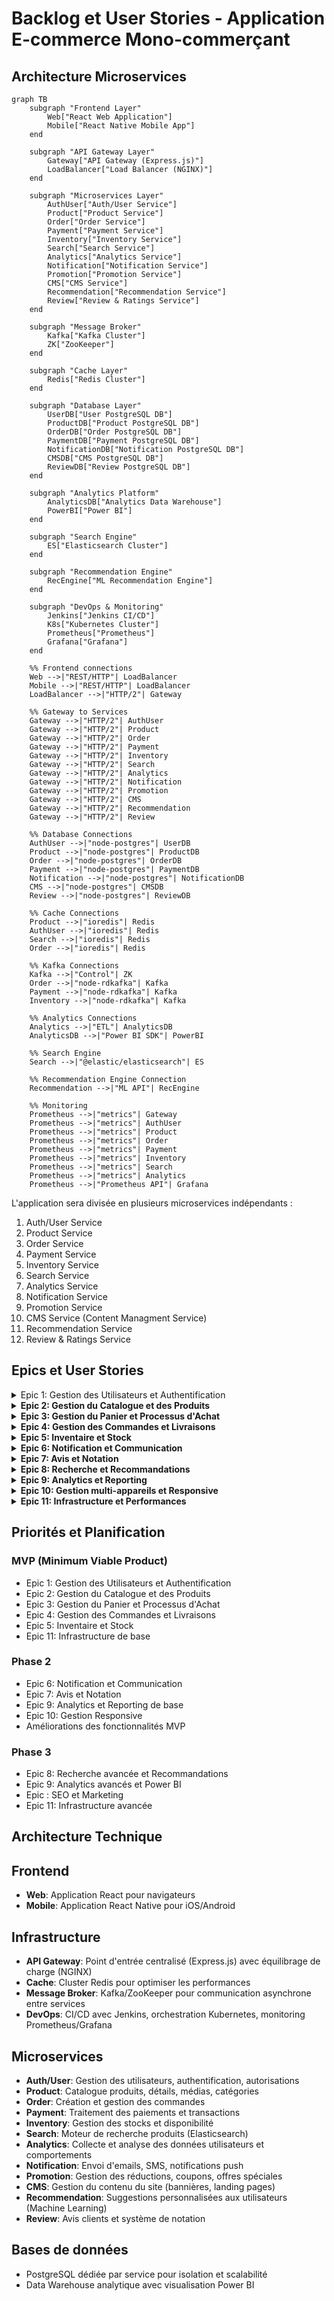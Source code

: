 # Backlog et User Stories - Application E-commerce Mono-commerçant

## Architecture Microservices

```mermaid
graph TB
    subgraph "Frontend Layer"
        Web["React Web Application"]
        Mobile["React Native Mobile App"]
    end

    subgraph "API Gateway Layer"
        Gateway["API Gateway (Express.js)"]
        LoadBalancer["Load Balancer (NGINX)"]
    end

    subgraph "Microservices Layer"
        AuthUser["Auth/User Service"]
        Product["Product Service"]
        Order["Order Service"]
        Payment["Payment Service"]
        Inventory["Inventory Service"]
        Search["Search Service"]
        Analytics["Analytics Service"]
        Notification["Notification Service"]
        Promotion["Promotion Service"]
        CMS["CMS Service"]
        Recommendation["Recommendation Service"]
        Review["Review & Ratings Service"]
    end

    subgraph "Message Broker"
        Kafka["Kafka Cluster"]
        ZK["ZooKeeper"]
    end

    subgraph "Cache Layer"
        Redis["Redis Cluster"]
    end

    subgraph "Database Layer"
        UserDB["User PostgreSQL DB"]
        ProductDB["Product PostgreSQL DB"]
        OrderDB["Order PostgreSQL DB"]
        PaymentDB["Payment PostgreSQL DB"]
        NotificationDB["Notification PostgreSQL DB"]
        CMSDB["CMS PostgreSQL DB"]
        ReviewDB["Review PostgreSQL DB"]
    end

    subgraph "Analytics Platform"
        AnalyticsDB["Analytics Data Warehouse"]
        PowerBI["Power BI"]
    end

    subgraph "Search Engine"
        ES["Elasticsearch Cluster"]
    end

    subgraph "Recommendation Engine"
        RecEngine["ML Recommendation Engine"]
    end

    subgraph "DevOps & Monitoring"
        Jenkins["Jenkins CI/CD"]
        K8s["Kubernetes Cluster"]
        Prometheus["Prometheus"]
        Grafana["Grafana"]
    end

    %% Frontend connections
    Web -->|"REST/HTTP"| LoadBalancer
    Mobile -->|"REST/HTTP"| LoadBalancer
    LoadBalancer -->|"HTTP/2"| Gateway

    %% Gateway to Services
    Gateway -->|"HTTP/2"| AuthUser
    Gateway -->|"HTTP/2"| Product
    Gateway -->|"HTTP/2"| Order
    Gateway -->|"HTTP/2"| Payment
    Gateway -->|"HTTP/2"| Inventory
    Gateway -->|"HTTP/2"| Search
    Gateway -->|"HTTP/2"| Analytics
    Gateway -->|"HTTP/2"| Notification
    Gateway -->|"HTTP/2"| Promotion
    Gateway -->|"HTTP/2"| CMS
    Gateway -->|"HTTP/2"| Recommendation
    Gateway -->|"HTTP/2"| Review

    %% Database Connections
    AuthUser -->|"node-postgres"| UserDB
    Product -->|"node-postgres"| ProductDB
    Order -->|"node-postgres"| OrderDB
    Payment -->|"node-postgres"| PaymentDB
    Notification -->|"node-postgres"| NotificationDB
    CMS -->|"node-postgres"| CMSDB
    Review -->|"node-postgres"| ReviewDB

    %% Cache Connections
    Product -->|"ioredis"| Redis
    AuthUser -->|"ioredis"| Redis
    Search -->|"ioredis"| Redis
    Order -->|"ioredis"| Redis

    %% Kafka Connections
    Kafka -->|"Control"| ZK
    Order -->|"node-rdkafka"| Kafka
    Payment -->|"node-rdkafka"| Kafka
    Inventory -->|"node-rdkafka"| Kafka

    %% Analytics Connections
    Analytics -->|"ETL"| AnalyticsDB
    AnalyticsDB -->|"Power BI SDK"| PowerBI

    %% Search Engine
    Search -->|"@elastic/elasticsearch"| ES

    %% Recommendation Engine Connection
    Recommendation -->|"ML API"| RecEngine

    %% Monitoring
    Prometheus -->|"metrics"| Gateway
    Prometheus -->|"metrics"| AuthUser
    Prometheus -->|"metrics"| Product
    Prometheus -->|"metrics"| Order
    Prometheus -->|"metrics"| Payment
    Prometheus -->|"metrics"| Inventory
    Prometheus -->|"metrics"| Search
    Prometheus -->|"metrics"| Analytics
    Prometheus -->|"Prometheus API"| Grafana

```

L'application sera divisée en plusieurs microservices indépendants :

1. Auth/User Service
2. Product Service
3. Order Service
4. Payment Service
5. Inventory Service
6. Search Service
7. Analytics Service
8. Notification Service
9. Promotion Service
10. CMS Service (Content Managment Service)
11. Recommendation Service
12. Review & Ratings Service

## Epics et User Stories
<details>
  <summary>Epic 1: Gestion des Utilisateurs et Authentification</summary>


1. **En tant que** visiteur, **je veux** créer un compte client **afin de** pouvoir effectuer des achats et suivre mes commandes.
    - Critères d'acceptance:
        - Formulaire d'inscription avec validation des champs (email, mot de passe, nom, prénom)
        - Confirmation d'email
        - Protection contre les robots (CAPTCHA)
        - Conformité RGPD
2. **En tant que** client, **je veux** me connecter à mon compte **afin d'** accéder à mes informations personnelles.
    - Critères d'acceptance:
        - Connexion par email/mot de passe
        - Option "Se souvenir de moi"
        - Récupération de mot de passe
        - Détection de connexions suspectes
3. **En tant que** client, **je veux** modifier mes informations personnelles **afin de** les maintenir à jour.
    - Critères d'acceptance:
        - Modification du profil (nom, prénom, téléphone)
        - Changement d'adresse email (avec confirmation)
        - Changement de mot de passe
4. **En tant que** client, **je veux** gérer mes adresses de livraison **afin de** faciliter mes commandes futures.
    - Critères d'acceptance:
        - Ajout/modification/suppression d'adresses
        - Définition d'une adresse par défaut
        - Validation des adresses
5. **En tant que** client, **je veux** consulter l'historique de mes commandes **afin de** suivre mes achats.
    - Critères d'acceptance:
        - Liste des commandes avec statut
        - Détails complets de chaque commande
        - Filtrage par date/statut


1. **En tant qu**'administrateur, **je veux** gérer les comptes utilisateurs **afin de** maintenir la base clients.
    - Critères d'acceptance:
        - Recherche de clients par critères
        - Consultation des détails clients
        - Désactivation/réactivation de comptes
        - Journal d'activité des utilisateurs
2. **En tant qu**'administrateur, **je veux** configurer les rôles et permissions afin d'assurer une gestion sécurisée.
    - Critères d'acceptance:
        - Création/modification de rôles
        - Attribution de permissions spécifiques
        - Audit des accès

### **Diagramme de Cas d'Utilisation pour la Gestion des Utilisateurs**

```mermaid
flowchart TD
    %% Acteurs
    Visiteur((Visiteur))
    Client((Client))
    Admin((Administrateur))
    
    %% Cas d'utilisation
    UC1[Créer un compte client]
    UC2[Se connecter au compte]
    UC3[Modifier informations personnelles]
    UC4[Gérer adresses de livraison]
    UC5[Consulter historique des commandes]
    UC6[Gérer les comptes utilisateurs]
    UC7[Configurer rôles et permissions]
    UC8[Récupérer mot de passe]
    UC9[Définir adresse par défaut]
    UC10[Filtrer commandes]
    UC11[Désactiver/réactiver compte]
    UC12[Rechercher clients]
    
    %% Relations
    Visiteur --> UC1
    Client --> UC2
    Client --> UC3
    Client --> UC4
    Client --> UC5
    Client --> UC8
    Admin --> UC2
    Admin --> UC6
    Admin --> UC7
    Admin --> UC11
    Admin --> UC12
    
    %% Extensions et inclusions
    UC1 -.-> UC2
    UC4 -.-> UC9
    UC5 -.-> UC10
    UC6 -.-> UC11
    UC6 -.-> UC12
```

### **Diagramme de Séquence pour la Création de Compte**

```mermaid
sequenceDiagram
    participant V as Visiteur
    participant UI as Interface Utilisateur
    participant G as API Gateway
    participant AU as Service Auth/User
    participant N as Service Notification
    
    Note over V,N: Flux de création de compte utilisateur
    
    V->>UI: Accéder au formulaire d'inscription
    UI->>V: Afficher formulaire d'inscription
    
    V->>UI: Soumettre informations (email, mot de passe, nom, prénom)
    UI->>UI: Valider données côté client
    UI->>G: POST /api/auth/register
    
    G->>AU: transmettreRequête()
    
    AU->>AU: validerDonnées()
    AU->>AU: vérifierCAPTCHA()
    AU->>AU: vérifierEmailUnique()
    
    alt Email déjà utilisé
        AU-->>G: Erreur: Email existant
        G-->>UI: 400 Bad Request
        UI-->>V: Afficher erreur
    else Email disponible
        AU->>AU: hasherMotDePasse()
        AU->>AU: créerCompteUtilisateur()
        AU->>AU: générerTokenConfirmation()
        
        AU->>N: demanderEnvoiEmailConfirmation(email, token)
        N-->>V: Envoyer email de confirmation
        
        AU-->>G: Compte créé avec succès
        G-->>UI: 201 Created
        UI-->>V: Afficher confirmation et instructions
    end
```

### **Diagramme de Séquence pour la Connexion au Compte**

```mermaid
sequenceDiagram
    participant C as Client
    participant UI as Interface Utilisateur
    participant G as API Gateway
    participant AU as Service Auth/User
    participant R as Redis Cache
    
    Note over C,R: Flux d'authentification utilisateur
    
    C->>UI: Accéder à la page de connexion
    UI->>C: Afficher formulaire de connexion
    
    C->>UI: Saisir email/mot de passe
    C->>UI: Cocher "Se souvenir de moi"
    UI->>G: POST /api/auth/login
    
    G->>AU: transmettreRequête()
    
    AU->>AU: vérifierIdentifiants()
    
    alt Identifiants invalides
        AU-->>G: Erreur d'authentification
        G-->>UI: 401 Unauthorized
        UI-->>C: Afficher message d'erreur
    else Identifiants valides
        AU->>AU: vérifierComportementSuspect()
        
        alt Connexion suspecte
            AU->>AU: déclencherVérificationSupplementaire()
            AU-->>G: Demande vérification supplémentaire
            G-->>UI: 403 Additional Verification Required
            UI-->>C: Rediriger vers vérification
        else Connexion normale
            AU->>AU: générerJWT()
            AU->>R: stockerSession(userId, token)
            
            AU-->>G: Authentification réussie + token
            G-->>UI: 200 OK + token JWT
            UI-->>UI: Stocker token (localStorage/cookies)
            UI-->>C: Rediriger vers tableau de bord
        end
    end
```

### **Diagramme de Séquence pour la Gestion des Adresses de Livraison**

```mermaid
sequenceDiagram
    participant C as Client
    participant SU as Service Utilisateur
    
    Note over C: Flux de gestion des adresses de livraison
    
    alt Ajouter une nouvelle adresse
        C->>SU: ajouterAdresse(clientId, nouvelleAdresse)
        SU->>SU: validerAdresse(nouvelleAdresse)
        SU->>SU: enregistrerAdresse(clientId, nouvelleAdresse)
        SU-->>C: confirmationAjout
        
        opt Définir comme adresse par défaut
            C->>SU: définirAdresseParDéfaut(adresseId)
            SU->>SU: mettreÀJourAdresseParDéfaut(clientId, adresseId)
            SU-->>C: confirmationMiseÀJour
        end
    end
    
    alt Modifier une adresse existante
        C->>SU: obtenirAdresses(clientId)
        SU-->>C: listeAdresses
        
        C->>SU: modifierAdresse(adresseId, détailsModifiés)
        SU->>SU: validerAdresse(détailsModifiés)
        SU->>SU: mettreÀJourAdresse(adresseId, détailsModifiés)
        SU-->>C: confirmationMiseÀJour
    end
    
    alt Supprimer une adresse
        C->>SU: obtenirAdresses(clientId)
        SU-->>C: listeAdresses
        
        C->>SU: supprimerAdresse(adresseId)
        
        alt Adresse utilisée dans une commande active
            SU-->>C: erreurSuppressionImpossible
        else Adresse non utilisée ou commandes terminées
            SU->>SU: marquerAdresseCommeSuprimée(adresseId)
            SU-->>C: confirmationSuppression
        end
    end
    
    alt Récupérer les adresses
        C->>SU: obtenirAdresses(clientId)
        SU-->>C: listeAdresses
    end
```

### **Diagramme de Séquence pour l'Historique des Commandes**

```mermaid
sequenceDiagram
    participant C as Client
    participant SU as Service Utilisateur
    participant SC as Service de Commande
    participant SP as Service de Produit
    
    Note over C,SC: Flux de consultation de l'historique des commandes
    
    C->>SU: authentifier(identifiants)
    SU-->>C: sessionAuthentifiée
    
    C->>SC: obtenirHistoriqueCommandes(clientId, filtres)
    SC->>SC: appliquerFiltres(clientId, filtres)
    SC-->>C: listeCommandesRésumées
    
    C->>SC: consulterDétailsCommande(commandeId)
    SC->>SC: vérifierAccèsClient(clientId, commandeId)
    
    alt Accès autorisé
        SC->>SC: obtenirDétailsCommande(commandeId)
        SC->>SP: obtenirInfosProduits(produitIds[])
        SP-->>SC: détailsProduits
        SC-->>C: détailsCommandeComplets
    else Accès non autorisé
        SC-->>C: erreurAccèsRefusé
    end
    
    alt Filtrer les commandes
        C->>SC: filtrerCommandes(critères)
        SC->>SC: appliquerFiltres(clientId, critères)
        SC-->>C: commandesFiltréesRésumées
    end
    
    alt Télécharger facture
        C->>SC: demanderFacture(commandeId)
        SC->>SC: générerFacture(commandeId)
        SC-->>C: fichierFacture
    end

```

</details>





<details>
<summary><b>Epic 2: Gestion du Catalogue et des Produits</b></summary>

1. **En tant qu**'administrateur, **je veux** créer et gérer des catégories de produits afin d'organiser mon catalogue.
    - Critères d'acceptance:
        - Création de catégories
        - Réorganisation de la hiérarchie
        - Attribution d'images et descriptions
2. **En tant qu'**administrateur, **je veux** ajouter de nouveaux produits afin d'enrichir mon catalogue.
    - Critères d'acceptance:
        - Formulaire complet (nom, description, prix, caractéristiques)
        - Gestion des images (multiples vues, zoom)
        - SEO (méta-descriptions, mots-clés)
        - Gestion des variantes (tailles, couleurs)
3. **En tant qu'**administrateur, **je veux** modifier les informations produits **afin de** les maintenir à jour.
    - Critères d'acceptance:
        - Édition de tous les champs
        - Historique des modifications
        - Version préliminaire avant publication
4. **En tant qu'**administrateur, **je veux** gérer les prix et promotions afin d'optimiser mes ventes.
    - Critères d'acceptance:
        - Définition de prix normaux et promotionnels
        - Planification de promotions temporaires
        - Règles de prix par quantité
        - Gestion des codes promo
5. **En tant que** client, **je veux** parcourir le catalogue par catégories **afin de** trouver facilement des produits.
    - Critères d'acceptance:
        - Navigation intuitive par catégories/sous-catégories
        - Affichage des produits par grille/liste
        - Tri par pertinence/prix/nouveauté
        - Pagination optimisée
6. **En tant que** client, **je veux** rechercher des produits spécifiques **afin de** trouver rapidement ce que je cherche.
    - Critères d'acceptance:
        - Recherche textuelle avec auto-suggestion
        - Filtres avancés (prix, caractéristiques, disponibilité)
        - Recherche par mots-clés/références
        - Performance optimale (résultats < 500ms)
7. **En tant que** client, **je veux** consulter les détails d'un produit **afin de** prendre une décision d'achat éclairée.
    - Critères d'acceptance:
        - Description complète et caractéristiques techniques
        - Galerie d'images avec zoom
        - Affichage des variantes disponibles
        - Indication de disponibilité en temps réel
        - Prix incluant les promotions actives
        - Avis clients

### **Diagramme de Cas d'Utilisation pour la Gestion du Catalogue et Produits**

```mermaid
flowchart TD
    subgraph Système de Gestion de Catalogue
        A1[Gérer les catégories]
        A2[Ajouter des produits]
        A3[Modifier les produits]
        A4[Gérer prix et promotions]
        C1[Parcourir le catalogue]
        C2[Rechercher des produits]
        C3[Consulter détails produit]
    end
    
    Ad((Administrateur)) --> A1
    Ad --> A2
    Ad --> A3
    Ad --> A4
    C((Client)) --> C1
    C --> C2
    C --> C3
    
    A2 -.-> PS[Product Service]
    A3 -.-> PS
    A1 -.-> PS
    A4 -.-> PS
    A4 -.-> PrS[Promotion Service]
    C1 -.-> PS
    C2 -.-> SS[Search Service]
    C3 -.-> PS
    C3 -.-> IS[Inventory Service]
    C3 -.-> RS[Review Service]
    C3 -.-> RecS[Recommendation Service]
```

### **Diagramme de Séquence pour la Création de Produit**

```mermaid
sequenceDiagram
    participant A as Administrateur
    participant UI as Interface Admin
    participant API as API Gateway
    participant PS as Product Service
    participant IS as Inventory Service
    participant SS as Search Service
    participant AS as Asset Storage

    A->>UI: Accède au formulaire produit
    UI->>A: Affiche formulaire création
    A->>UI: Remplit informations produit
    A->>UI: Télécharge images
    A->>UI: Configure SEO
    A->>UI: Définit variantes
    A->>UI: Soumet le formulaire
    UI->>API: Envoie données produit
    API->>PS: Transmet informations produit
    PS->>PS: Valide données
    PS->>PS: Génère ID produit
    PS->>PS: Enregistre produit
    PS->>IS: Initialise inventaire
    IS->>PS: Confirme initialisation
    PS->>AS: Stocke images et assets
    AS->>PS: Retourne URLs des assets
    PS->>SS: Indexe nouveau produit
    SS->>PS: Confirme indexation
    PS->>API: Confirme création
    API->>UI: Notifie succès
    UI->>A: Affiche confirmation

```

### **Diagramme de Séquence pour la Recherche de Produits**

```mermaid
sequenceDiagram
    participant C as Client
    participant UI as Interface Client
    participant API as API Gateway
    participant SS as Search Service
    participant PS as Product Service
    participant IS as Inventory Service
    participant RS as Recommendation Service
    
    C->>UI: Saisit termes de recherche
    UI->>UI: Affiche suggestions (auto-complete)
    C->>UI: Sélectionne filtres
    UI->>API: Envoie requête de recherche
    API->>SS: Transmet paramètres de recherche
    SS->>SS: Exécute recherche (<500ms)
    SS->>PS: Récupère détails produits trouvés
    PS->>SS: Retourne infos produits
    SS->>IS: Vérifie disponibilité
    IS->>SS: Retourne statut inventaire
    SS->>RS: Demande recommandations liées
    RS->>SS: Retourne produits recommandés
    SS->>API: Retourne résultats complets
    API->>UI: Transmet résultats
    UI->>C: Affiche résultats de recherche
    C->>UI: Applique filtres/tri supplémentaires
    UI->>UI: Réorganise résultats
```

### **Diagramme de Séquence pour Consultation Détails Produit**

```mermaid
sequenceDiagram
    participant C as Client
    participant UI as Interface Client
    participant API as API Gateway
    participant PS as Product Service
    participant IS as Inventory Service
    participant PrS as Promotion Service
    participant RS as Review Service
    participant RecS as Recommendation Service
    
    C->>UI: Clique sur un produit
    UI->>API: Demande détails produit
    API->>PS: Récupère informations produit
    PS->>API: Retourne données produit
    API->>IS: Vérifie stock en temps réel
    IS->>API: Retourne disponibilité
    API->>PrS: Demande promotions applicables
    PrS->>API: Retourne remises actives
    API->>RS: Demande avis clients
    RS->>API: Retourne évaluations
    API->>RecS: Demande produits similaires
    RecS->>API: Retourne recommandations
    API->>UI: Assemble données complètes
    UI->>C: Affiche page détaillée
    C->>UI: Interagit (zoom image, variantes)
    UI->>C: Met à jour affichage
    C->>UI: Sélectionne variante
    UI->>API: Vérifie disponibilité variante
    API->>IS: Interroge stock variante
    IS->>API: Retourne disponibilité
    API->>UI: Met à jour info stock
    UI->>C: Affiche disponibilité mise à jour
```

### **Diagramme de Séquence pour Gestion des Prix et Promotions**

```mermaid
sequenceDiagram
    participant A as Administrateur
    participant UI as Interface Admin
    participant API as API Gateway
    participant PS as Product Service
    participant PrS as Promotion Service
    participant NS as Notification Service
    
    A->>UI: Accède à gestion des prix
    UI->>API: Demande données produit
    API->>PS: Récupère info produit/prix
    PS->>API: Retourne données
    API->>PrS: Récupère promotions existantes
    PrS->>API: Retourne promotions
    API->>UI: Affiche infos complètes
    A->>UI: Configure promotion (type, montant, durée)
    A->>UI: Définit règles (quantité, cible)
    A->>UI: Soumet configuration
    UI->>API: Envoie données promotion
    API->>PrS: Enregistre nouvelle promotion
    PrS->>PS: Met à jour prix affichés
    PS->>PrS: Confirme mise à jour
    PrS->>NS: Demande notification clients
    NS->>PrS: Confirme programmation notification
    PrS->>API: Confirme création promotion
    API->>UI: Notifie succès
    UI->>A: Affiche confirmation

```
</details>

<details>
<summary><b>Epic 3: Gestion du Panier et Processus d'Achat</b></summary>

1. **En tant que** client, **je veux** ajouter des produits à mon panier **afin de** préparer mon achat.
    - Critères d'acceptance:
        - Ajout simple avec quantité
        - Confirmation visuelle d'ajout
        - Gestion des variantes
        - Panier persistant (connexion/déconnexion)
2. **En tant que** client, **je veux** modifier mon panier afin d'ajuster ma commande avant validation.
    - Critères d'acceptance:
        - Modification des quantités
        - Suppression d'articles
        - Recalcul automatique du montant
        - Sauvegarde automatique des modifications
3. **En tant que** client, **je veux** voir un récapitulatif de mon panier **afin de** vérifier ma commande.
    - Critères d'acceptance:
        - Liste détaillée des produits
        - Sous-total par article et total
        - Indication des promotions appliquées
        - Estimation des frais de livraison
4. **En tant que** client, **je veux** valider ma commande **afin de** finaliser mon achat.
    - Critères d'acceptance:
        - Processus en étapes claires
        - Choix de l'adresse de livraison
        - Sélection du mode de livraison
        - Récapitulatif final avant paiement
5. **En tant que** client, **je veux** payer ma commande en ligne **afin de** compléter mon achat.
    - Critères d'acceptance:
        - Multiples options de paiement (CB, PayPal, etc.)
        - Sécurisation des transactions (3D Secure)
        - Page de confirmation après paiement
        - Email de confirmation

### **Diagramme de Cas d'Utilisation pour la Gestion du Panier et Processus d'Achat**

```mermaid
flowchart TD
    subgraph Système de Panier et Achat
        C1[Ajouter produits au panier]
        C2[Modifier le panier]
        C3[Consulter récapitulatif panier]
        C4[Valider la commande]
        C5[Payer en ligne]
    end
    
    C((Client)) --> C1
    C --> C2
    C --> C3
    C --> C4
    C --> C5
    
    C1 -.-> OS[Order Service]
    C1 -.-> PS[Product Service]
    C1 -.-> IS[Inventory Service]
    C2 -.-> OS
    C3 -.-> OS
    C3 -.-> PS
    C3 -.-> PrS[Promotion Service]
    C4 -.-> OS
    C4 -.-> US[User Service]
    C5 -.-> PS[Payment Service]
    C5 -.-> NS[Notification Service]
```

### **Diagramme de Séquence pour Ajouter au Panier**

```mermaid
sequenceDiagram
    participant C as Client
    participant UI as Interface Client
    participant API as API Gateway
    participant OS as Order Service
    participant PS as Product Service
    participant IS as Inventory Service
    participant PrS as Promotion Service
    participant US as User Service
    
    C->>UI: Clique sur "Ajouter au panier"
    UI->>UI: Affiche modal quantité/variante
    C->>UI: Sélectionne variante et quantité
    UI->>API: Envoie requête ajout panier
    API->>IS: Vérifie disponibilité
    IS->>API: Confirme disponibilité
    
    alt Client connecté
        API->>US: Identifie client
        US->>API: Retourne ID client
        API->>OS: Ajoute au panier persistant
    else Client non connecté
        API->>OS: Ajoute au panier temporaire (cookie)
    end
    
    OS->>PS: Récupère détails produit
    PS->>OS: Retourne infos produit
    OS->>PrS: Vérifie promotions applicables
    PrS->>OS: Retourne remises
    OS->>OS: Calcule totaux
    OS->>API: Confirme ajout au panier
    API->>UI: Notifie succès
    UI->>C: Affiche confirmation visuelle
    UI->>UI: Met à jour icône panier (badge)
```

### **Diagramme de Séquence pour Modifier le Panier**

```mermaid
sequenceDiagram
    participant C as Client
    participant UI as Interface Client
    participant API as API Gateway
    participant OS as Order Service
    participant IS as Inventory Service
    participant PrS as Promotion Service
    
    C->>UI: Accède au panier
    UI->>API: Demande détails panier
    API->>OS: Récupère panier actuel
    OS->>API: Retourne contenu panier
    API->>UI: Affiche panier détaillé
    
    alt Modification quantité
        C->>UI: Modifie quantité article
        UI->>API: Envoie mise à jour quantité
        API->>IS: Vérifie disponibilité nouvelle quantité
        IS->>API: Confirme disponibilité
        API->>OS: Met à jour quantité
    else Suppression article
        C->>UI: Clique sur supprimer article
        UI->>API: Demande suppression
        API->>OS: Retire article du panier
    end
    
    OS->>PrS: Recalcule promotions applicables
    PrS->>OS: Retourne remises mises à jour
    OS->>OS: Recalcule totaux
    OS->>API: Retourne panier mis à jour
    API->>UI: Met à jour affichage panier
    UI->>C: Affiche confirmation modification
```

### **Diagramme de Séquence pour Processus d'Achat**

```mermaid
sequenceDiagram
    participant C as Client
    participant UI as Interface Client
    participant API as API Gateway
    participant OS as Order Service
    participant US as User Service
    participant IS as Inventory Service
    participant PS as Payment Service
    participant NS as Notification Service
    
    C->>UI: Clique sur "Commander"
    
    alt Client non connecté
        UI->>C: Demande connexion/inscription
        C->>UI: Se connecte ou s'inscrit
        UI->>API: Authentifie client
        API->>US: Vérifie identifiants
        US->>API: Confirme authentification
        API->>OS: Associe panier temporaire au compte
    end
    
    UI->>API: Lance processus commande
    API->>OS: Initialise commande
    OS->>IS: Vérifie disponibilité finale
    IS->>OS: Confirme disponibilité

    Note over C,NS: Étape 1: Adresse
    UI->>API: Demande adresses client
    API->>US: Récupère adresses
    US->>API: Retourne adresses
    API->>UI: Affiche sélection adresses
    C->>UI: Sélectionne/ajoute adresse livraison
    UI->>API: Enregistre adresse sélectionnée
    API->>OS: Met à jour commande (adresse)
    
    Note over C,NS: Étape 2: Livraison
    OS->>OS: Calcule options livraison
    OS->>API: Retourne options disponibles
    API->>UI: Affiche choix livraison
    C->>UI: Sélectionne mode livraison
    UI->>API: Enregistre choix livraison
    API->>OS: Met à jour commande (livraison)
    
    Note over C,NS: Étape 3: Récapitulatif
    OS->>OS: Finalise montants (produits, livraison, taxes)
    OS->>API: Retourne récapitulatif complet
    API->>UI: Affiche récapitulatif final
    C->>UI: Valide récapitulatif
    
    Note over C,NS: Étape 4: Paiement
    UI->>API: Demande options paiement
    API->>PS: Récupère méthodes disponibles
    PS->>API: Retourne options paiement
    API->>UI: Affiche choix paiement
    C->>UI: Sélectionne méthode paiement
    UI->>API: Initialise transaction
    API->>PS: Crée transaction
    PS->>UI: Redirige vers interface paiement
    C->>UI: Complète informations paiement
    UI->>PS: Soumet paiement (3D Secure si requis)
    PS->>PS: Traite paiement
    
    alt Paiement réussi
        PS->>API: Confirme paiement
        API->>OS: Finalise commande
        OS->>IS: Réserve inventaire
        IS->>OS: Confirme réservation
        OS->>NS: Demande envoi confirmation
        NS->>C: Envoie email confirmation
        API->>UI: Notifie succès
        UI->>C: Affiche page confirmation
    else Paiement échoué
        PS->>API: Notifie échec
        API->>UI: Transmet erreur paiement
        UI->>C: Affiche message erreur
    end
```

### **Diagramme de Séquence pour Consultation du Panier**

```mermaid
sequenceDiagram
    participant C as Client
    participant UI as Interface Client
    participant API as API Gateway
    participant OS as Order Service
    participant PS as Product Service
    participant PrS as Promotion Service
    participant IS as Inventory Service
    
    C->>UI: Accède au panier
    UI->>API: Demande détails panier
    
    alt Client connecté
        API->>OS: Récupère panier permanent
    else Client non connecté
        API->>OS: Récupère panier temporaire (cookie)
    end
    
    OS->>PS: Récupère détails produits à jour
    PS->>OS: Retourne infos produits
    OS->>IS: Vérifie disponibilité actuelle
    IS->>OS: Retourne statut stock
    OS->>PrS: Demande promotions applicables
    PrS->>OS: Retourne promotions à jour
    OS->>OS: Calcule sous-totaux et total
    OS->>OS: Estime frais de livraison
    OS->>API: Retourne panier détaillé
    API->>UI: Affiche récapitulatif complet
    UI->>C: Présente panier avec:
    Note over UI,C: - Liste des produits<br>- Prix unitaires et sous-totaux<br>- Remises appliquées<br>- Estimation livraison<br>- Total final
```
</details>

<details>
<summary><b>Epic 4: Gestion des Commandes et Livraisons</b></summary>

1. **En tant que** client, **je veux** suivre l'état de ma commande **afin de** connaître son avancement.
    - Critères d'acceptance:
        - Visualisation de l'état actuel
        - Historique des étapes
        - Numéro de suivi de livraison
        - Notifications à chaque changement d'état
2. **En tant qu'**administrateur, **je veux** gérer les commandes **afin de** traiter les ventes.
    - Critères d'acceptance:
        - Liste des commandes avec filtres
        - Détails complets de chaque commande
        - Modification du statut
        - Génération de factures

### **Diagramme de Cas d'Utilisation pour la Gestion des Commandes et Livraisons**

```mermaid
flowchart TD
    subgraph Système de Gestion des Commandes
        C1[Suivre état de commande]
        C2[Annuler commande]
        A1[Gérer commandes]
        A2[Gérer retours et remboursements]
    end
    
    C((Client)) --> C1
    C --> C2
    Ad((Administrateur)) --> A1
    Ad --> A2
    
    C1 -.-> OS[Order Service]
    C1 -.-> NS[Notification Service]
    C2 -.-> OS
    C2 -.-> PS[Payment Service]
    C2 -.-> IS[Inventory Service]
    A1 -.-> OS
    A1 -.-> IS
    A1 -.-> PS
    A2 -.-> OS
    A2 -.-> PS
    A2 -.-> NS
```

### **Diagramme de Séquence pour le Suivi de Commande**

```mermaid
sequenceDiagram
    participant C as Client
    participant UI as Interface Client
    participant API as API Gateway
    participant OS as Order Service
    participant NS as Notification Service
    participant ES as External Shipping Service
    
    C->>UI: Accède à "Mes commandes"
    UI->>API: Demande liste des commandes
    API->>OS: Récupère commandes du client
    OS->>API: Retourne liste des commandes
    API->>UI: Affiche liste des commandes
    C->>UI: Sélectionne une commande
    UI->>API: Demande détails commande
    API->>OS: Récupère information complète
    OS->>ES: Demande statut livraison
    ES->>OS: Retourne tracking actualisé
    OS->>API: Retourne détails commande
    API->>UI: Affiche détails commande
    
    Note over UI,C: Affiche:<br>- État actuel<br>- Historique des étapes<br>- Numéro de suivi<br>- Détails livraison<br>- Actions possibles
    
    alt Statut change (système backend)
        OS->>OS: Détecte changement statut
        OS->>NS: Demande notification
        NS->>C: Envoie email/SMS/push
    end
    
    C->>UI: Clique sur lien de suivi
    UI->>ES: Redirige vers page suivi externe
    ES->>C: Affiche détails livraison
```

### **Diagramme de Séquence pour la Gestion des Commandes (Admin)**

```mermaid
sequenceDiagram
    participant A as Administrateur
    participant UI as Interface Admin
    participant API as API Gateway
    participant OS as Order Service
    participant PS as Product Service
    participant US as User Service
    participant IS as Inventory Service
    participant NS as Notification Service
    participant ES as External Shipping Service
    
    A->>UI: Accède à gestion commandes
    UI->>API: Demande liste commandes
    API->>OS: Récupère commandes (filtrées)
    OS->>API: Retourne liste commandes
    API->>UI: Affiche tableau commandes
    
    A->>UI: Applique filtres (date, statut)
    UI->>API: Demande liste filtrée
    API->>OS: Récupère commandes filtrées
    OS->>API: Retourne résultats
    API->>UI: Met à jour affichage
    
    A->>UI: Sélectionne une commande
    UI->>API: Demande détails commande
    API->>OS: Récupère information complète
    OS->>PS: Récupère détails produits
    PS->>OS: Retourne infos produits
    OS->>US: Récupère infos client
    US->>OS: Retourne infos client
    OS->>API: Retourne détails complets
    API->>UI: Affiche détails commande
    
    A->>UI: Change statut commande
    UI->>API: Envoie mise à jour statut
    
    alt Statut "En préparation"
        API->>OS: Met à jour statut
        OS->>IS: Confirme prélèvement stock
        IS->>OS: Confirme mise à jour
    else Statut "Expédiée"
        API->>OS: Met à jour statut
        OS->>ES: Enregistre expédition
        ES->>OS: Retourne numéro suivi
        OS->>NS: Demande notification client
        NS->>OS: Confirme envoi notification
    end
    
    OS->>API: Confirme mise à jour
    API->>UI: Notifie succès
    
    A->>UI: Génère facture
    UI->>API: Demande génération facture
    API->>OS: Crée document facture
    OS->>API: Retourne PDF facture
    API->>UI: Affiche/télécharge facture
```
</details>

<details>
<summary><b>Epic 5: Inventaire et Stock</b></summary>

1. **En tant qu**'administrateur, **je veux** gérer le stock des produits afin d'éviter les ruptures.
    - Critères d'acceptance:
        - Mise à jour manuelle/automatique des quantités
        - Alertes de stock bas
        - Réservation temporaire lors d'ajout au panier
        - Gestion des précommandes
2. **En tant qu'**administrateur, **je veux** définir des seuils de réapprovisionnement afin d'optimiser la gestion des stocks.
    - Critères d'acceptance:
        - Configuration par produit/catégorie
        - Alertes automatiques
        - Suggestions de quantités
3. **En tant que** client, **je veux** être informé de la disponibilité des produits **afin de** savoir si je peux commander.
    - Critères d'acceptance:
        - Indication claire (en stock, stock faible, rupture)
        - Date estimée de réapprovisionnement
        - Notification lors du retour en stock

### **Diagramme de Cas d'Utilisation pour l'Inventaire et Stock**

```mermaid
flowchart TD
    subgraph Système d'Inventaire
        A1[Gérer le stock des produits]
        A2[Définir seuils réapprovisionnement]
        C1[Consulter disponibilité des produits]
        C2[S'abonner aux notifications de retour]
    end
    
    Ad((Administrateur)) --> A1
    Ad --> A2
    C((Client)) --> C1
    C --> C2
    
    A1 -.-> IS[Inventory Service]
    A1 -.-> NS[Notification Service]
    A2 -.-> IS
    A2 -.-> AS[Analytics Service]
    C1 -.-> IS
    C1 -.-> PS[Product Service]
    C2 -.-> NS
    C2 -.-> IS
```

### **Diagramme de Séquence pour la Gestion des Stocks**

```mermaid
sequenceDiagram
    participant A as Administrateur
    participant UI as Interface Admin
    participant API as API Gateway
    participant IS as Inventory Service
    participant PS as Product Service
    participant NS as Notification Service
    participant AS as Analytics Service
    
    A->>UI: Accède à la gestion des stocks
    UI->>API: Demande liste des produits avec stock
    API->>PS: Récupère liste des produits
    PS->>API: Retourne liste produits
    API->>IS: Récupère niveaux de stock
    IS->>API: Retourne données inventaire
    API->>AS: Demande historique ventes
    AS->>API: Retourne tendances ventes
    API->>UI: Affiche tableau de bord stocks
    
    alt Mise à jour manuelle
        A->>UI: Modifie quantité en stock
        UI->>API: Envoie mise à jour stock
        API->>IS: Met à jour inventaire
        IS->>IS: Vérifie si seuil atteint
        
        alt Stock < seuil critique
            IS->>NS: Déclenche alerte stock bas
            NS->>A: Envoie notification
        end
        
        alt Stock revient après rupture
            IS->>NS: Notifie retour en stock
            NS->>NS: Identifie clients intéressés
            NS->>C: Envoie notifications clients
        end
        
        IS->>API: Confirme mise à jour
        API->>UI: Notifie succès
    else Import de masse
        A->>UI: Importe fichier CSV stocks
        UI->>API: Transmet données CSV
        API->>IS: Traite mise à jour en masse
        IS->>IS: Vérifie chaque produit
        IS->>API: Confirme import
        API->>UI: Affiche résumé des mises à jour
    end
```

### **Diagramme de Séquence pour Configuration des Seuils de Réapprovisionnement**

```mermaid
sequenceDiagram
    participant A as Administrateur
    participant UI as Interface Admin
    participant API as API Gateway
    participant IS as Inventory Service
    participant AS as Analytics Service
    participant PS as Product Service
    
    A->>UI: Accède aux seuils de réapprovisionnement
    UI->>API: Demande configurations actuelles
    API->>IS: Récupère seuils définis
    IS->>API: Retourne seuils actuels
    API->>AS: Demande données ventes/rotations
    AS->>API: Retourne analyses
    API->>UI: Affiche dashboard avec suggestions
    
    alt Configuration par produit
        A->>UI: Sélectionne produit spécifique
        UI->>API: Demande détails produit
        API->>PS: Récupère infos produit
        PS->>API: Retourne détails
        API->>AS: Demande historique ventes produit
        AS->>API: Retourne données spécifiques
        API->>UI: Affiche suggestions pour ce produit
        A->>UI: Configure seuils spécifiques
        UI->>API: Enregistre configuration
        API->>IS: Met à jour seuils produit
    else Configuration par catégorie
        A->>UI: Sélectionne catégorie
        UI->>API: Demande liste produits catégorie
        API->>PS: Récupère produits par catégorie
        PS->>API: Retourne liste
        API->>AS: Demande tendances catégorie
        AS->>API: Retourne analyses
        API->>UI: Affiche tendances et suggestions
        A->>UI: Configure seuils catégorie
        UI->>API: Enregistre configuration
        API->>IS: Applique seuils à tous les produits
    end
    
    IS->>API: Confirme mise à jour
    API->>UI: Notifie succès
```

### **Diagramme de Séquence pour Affichage de la Disponibilité**

```mermaid
sequenceDiagram
    participant C as Client
    participant UI as Interface Client  
    participant API as API Gateway
    participant PS as Product Service
    participant IS as Inventory Service
    participant NS as Notification Service
    
    C->>UI: Consulte page produit
    UI->>API: Demande infos produit et stock
    API->>PS: Récupère détails produit
    PS->>API: Retourne infos produit
    API->>IS: Vérifie disponibilité
    IS->>API: Retourne statut stock
    
    alt En stock
        API->>UI: Affiche "En stock"
        UI->>C: Montre disponibilité immédiate
    else Stock faible
        API->>UI: Affiche "Stock faible - X restants"
        UI->>C: Affiche alerte stock limité
    else Rupture de stock
        API->>IS: Demande date réapprovisionnement
        IS->>API: Retourne estimation
        API->>UI: Affiche "Rupture - Retour prévu le [date]"
        UI->>C: Propose notification de retour
        C->>UI: S'inscrit aux alertes
        UI->>API: Enregistre demande notification
        API->>NS: Configure alerte pour ce client
        NS->>API: Confirme configuration
        API->>UI: Confirme inscription
        UI->>C: Affiche confirmation
    end
```

### **Diagramme de Séquence pour Gestion des Précommandes**

```mermaid
sequenceDiagram
    participant C as Client
    participant UI as Interface Client
    participant API as API Gateway
    participant PS as Product Service
    participant IS as Inventory Service
    participant NS as Notification Service

    C->>UI: Demande notification disponibilité
    UI->>API: Enregistre demande de notification
    API->>NS: Ajoute client à la liste d'attente
    NS->>API: Confirme enregistrement
    
    Note over C,NS: En attente de disponibilité
    
    PS->>API: Produit disponible en stock
    API->>NS: Déclenche notifications clients
    NS->>C: Envoie notification disponibilité

```

### **Diagramme de Séquence pour Consultation du Panier**

```mermaid
sequenceDiagram
    participant C as Client
    participant UI as Interface Client
    participant API as API Gateway
    participant OS as Order Service
    participant PS as Product Service
    participant PrS as Promotion Service
    participant IS as Inventory Service
    
    C->>UI: Accède au panier
    UI->>API: Demande détails panier
    
    alt Client connecté
        API->>OS: Récupère panier permanent
    else Client non connecté
        API->>OS: Récupère panier temporaire (cookie)
    end
    
    OS->>PS: Récupère détails produits à jour
    PS->>OS: Retourne infos produits
    OS->>IS: Vérifie disponibilité actuelle
    IS->>OS: Retourne statut stock
    OS->>PrS: Demande promotions applicables
    PrS->>OS: Retourne promotions à jour
    OS->>OS: Calcule sous-totaux et total
    OS->>OS: Estime frais de livraison
    OS->>API: Retourne panier détaillé
    API->>UI: Affiche récapitulatif complet
    UI->>C: Présente panier avec:
    Note over UI,C: - Liste des produits<br>- Prix unitaires et sous-totaux<br>- Remises appliquées<br>- Estimation livraison<br>- Total final
```
</details>

<details>
<summary><b>Epic 6: Notification et Communication</b></summary>

1. **En tant que** client, **je veux** recevoir des notifications sur ma commande afin d'être informé de son évolution.
    - Critères d'acceptance:
        - Emails de confirmation (commande, paiement, expédition)
        - Notifications push (si application mobile)
        - SMS optionnels pour livraison

### Diagramme de cas d’utilisation pour les notifications

```mermaid
flowchart TD
    %% Acteurs
    Client((Client))
    Admin((Administrateur))
    Système((Système))
    
    %% Cas d'utilisation
    UC1[Recevoir des notifications de commande]
    UC2[S'abonner à la newsletter]
    UC3[Gérer les préférences de communication]
    UC4[Se désabonner de la newsletter]
    UC5[Créer des campagnes marketing]
    UC6[Créer des modèles de messages]
    UC7[Segmenter la base clients]
    UC8[Planifier l'envoi de campagne]
    UC9[Suivre les performances des campagnes]
    UC10[Envoyer des notifications automatisées]
    
    %% Relations
    Client --> UC1
    Client --> UC2
    Client --> UC3
    Client --> UC4
    Admin --> UC5
    Admin --> UC6
    Admin --> UC7
    Admin --> UC8
    Admin --> UC9
    Système --> UC10
    
    %% Extensions et inclusions
    UC5 -.-> UC6
    UC5 -.-> UC7
    UC5 -.-> UC8
    UC5 -.-> UC9
    UC10 -.-> UC1
```

### Diagramme de Séquence des Notifications de Commande

```mermaid
sequenceDiagram
    participant C as Client
    participant SC as Service de Commande
    participant SN as Service de Notification
    participant SA as Service d'Analytique
    
    Note over C,SA: Flux de mise à jour du statut de commande
    
    SC->>SN: changementStatutCommande(commandeId, statut)
    
    SN->>SN: préparerNotifications(clientId, modèle, détailsCommande)
    
    alt Notification par e-mail
        SN-->>C: Envoyer notification par e-mail
    end
    
    alt Notification push (si activée)
        SN-->>C: Envoyer notification push
    end
    
    alt Notification SMS (si opt-in)
        SN-->>C: Envoyer alerte SMS
    end
    
    SN->>SA: enregistrerInteraction(clientId, type, contenu)
    
    C->>SN: consulterHistoriqueNotifications()
    SN-->>C: Retourner historique des notifications
```
</details>



<details>
<summary><b>Epic 7: Avis et Notation</b></summary>

1. **En tant que** client, **je veux** laisser un avis sur un produit acheté **afin de** partager mon expérience.
    - Critères d'acceptance:
        - Notation par étoiles
        - Commentaire textuel
        - Upload de photos
        - Modération avant publication
2. **En tant qu'**administrateur, **je veux** modérer les avis clients **afin de** garantir leur qualité.
    - Critères d'acceptance:
        - File d'attente de modération
        - Validation/rejet avec justification
        - Signalement automatique de contenus suspects
        - Statistiques de notation

### **Diagramme de Cas d'Utilisation pour les Avis et Notations**

```mermaid
flowchart TD
    %% Acteurs
    Client((Client))
    Admin((Administrateur))
    Système((Système))
    
    %% Cas d'utilisation
    UC1[Laisser un avis sur un produit]
    UC2[Noter un produit par étoiles]
    UC3[Ajouter des photos à un avis]
    UC4[Consulter les avis sur un produit]
    UC5[Modérer les avis]
    UC6[Valider/rejeter un avis]
    UC7[Consulter les statistiques de notation]
    UC8[Signaler un contenu suspect]
    UC9[Vérifier l'achat du produit]
    
    %% Relations
    Client --> UC1
    Client --> UC2
    Client --> UC3
    Client --> UC4
    Admin --> UC5
    Admin --> UC6
    Admin --> UC7
    Système --> UC8
    Système --> UC9
    
    %% Extensions et inclusions
    UC1 -.-> UC2
    UC1 -.-> UC3
    UC1 -.-> UC9
    UC5 -.-> UC6
    UC5 -.-> UC8
```

### **Diagramme de Séquence pour la Soumission d'un Avis**

```mermaid
sequenceDiagram
    participant C as Client
    participant RR as Service de Revues & Notations
    participant PS as Service de Produit
    participant OS as Service de Commande
    
    Note over C,OS: Flux de soumission d'un avis client
    
    C->>RR: soumettreAvis(produitId, note, commentaire)
    
    RR->>OS: vérifierAchat(clientId, produitId)
    OS-->>RR: achatConfirmé(true/false)
    
    alt Achat non confirmé
        RR-->>C: Erreur: Achat du produit requis pour laisser un avis
    else Achat confirmé
        RR->>PS: obtenirInfoProduit(produitId)
        PS-->>RR: détailsProduit
        
        opt Ajout de photos
            C->>RR: ajouterPhotos(avisId, photos[])
            RR->>RR: stockerPhotos(photos[])
            RR-->>C: Confirmation de l'ajout des photos
        end
        
        RR->>RR: placerEnFileAttenteModeération(avisId)
        RR-->>C: Confirmation de soumission
        
        
        alt Contenu suspect détecté
            RR->>RR: marquerPourModérationPrioritaire(avisId)
        end
    end
```
</details>

<details>
<summary><b>Epic 8: Recherche et Recommandations</b></summary>

1. **En tant que** client, **je veux** recevoir des recommandations personnalisées **afin de** découvrir des produits pertinents.
    - Critères d'acceptance:
        - Suggestions basées sur l'historique d'achat
        - Produits complémentaires
        - "Les clients ont aussi acheté..."
        - Personnalisation progressive
</details>

<details>
<summary><b>Epic 9: Analytics et Reporting</b></summary>

1. **En tant qu'**administrateur, **je veux** exploiter les données via Power BI **afin de** créer des analyses avancées.
    - Critères d'acceptance:
        - Connecteurs configurés vers les sources de données
        - Modèles de données optimisés
        - Tableaux de bord interactifs
        - Rapports automatisés
</details>


<details>
<summary><b>Epic 10: Gestion multi-appareils et Responsive</b></summary>

1. **En tant que** client, **je veux** utiliser la plateforme sur tous mes appareils **afin de** profiter d'une expérience cohérente.
    - Critères d'acceptance:
        - Design responsive (desktop, tablette, mobile)
        - Adaptabilité des fonctionnalités
        - Performance optimisée sur mobile
        - Synchronisation du panier entre appareils
</details>

<details>
<summary><b>Epic 11: Infrastructure et Performances</b></summary>

1. **En tant qu'**administrateur système, **je veux** surveiller les performances de l'application afin d'assurer une expérience utilisateur optimale.
    - Critères d'acceptance:
        - Tableaux de bord Prometheus/Grafana
        - Alertes configurées
        - Suivi des temps de réponse
        - Analyse des erreurs
2. **En tant qu'**administrateur système, **je veux** déployer des mises à jour sans interruption **afin de** maintenir la continuité du service.
    - Critères d'acceptance:
        - Pipeline CI/CD automatisé
        - Rollback automatique en cas d'erreur
        - Tests automatisés
</details>


## Priorités et Planification

### MVP (Minimum Viable Product)

- Epic 1: Gestion des Utilisateurs et Authentification
- Epic 2: Gestion du Catalogue et des Produits
- Epic 3: Gestion du Panier et Processus d'Achat
- Epic 4: Gestion des Commandes et Livraisons
- Epic 5: Inventaire et Stock
- Epic 11: Infrastructure de base

### Phase 2

- Epic 6: Notification et Communication
- Epic 7: Avis et Notation
- Epic 9: Analytics et Reporting de base
- Epic 10: Gestion Responsive
- Améliorations des fonctionnalités MVP

### Phase 3

- Epic 8: Recherche avancée et Recommandations
- Epic 9: Analytics avancés et Power BI
- Epic : SEO et Marketing
- Epic 11: Infrastructure avancée

## Architecture Technique

## Frontend

- **Web**: Application React pour navigateurs
- **Mobile**: Application React Native pour iOS/Android

## Infrastructure

- **API Gateway**: Point d'entrée centralisé (Express.js) avec équilibrage de charge (NGINX)
- **Cache**: Cluster Redis pour optimiser les performances
- **Message Broker**: Kafka/ZooKeeper pour communication asynchrone entre services
- **DevOps**: CI/CD avec Jenkins, orchestration Kubernetes, monitoring Prometheus/Grafana

## Microservices

- **Auth/User**: Gestion des utilisateurs, authentification, autorisations
- **Product**: Catalogue produits, détails, médias, catégories
- **Order**: Création et gestion des commandes
- **Payment**: Traitement des paiements et transactions
- **Inventory**: Gestion des stocks et disponibilité
- **Search**: Moteur de recherche produits (Elasticsearch)
- **Analytics**: Collecte et analyse des données utilisateurs et comportements
- **Notification**: Envoi d'emails, SMS, notifications push
- **Promotion**: Gestion des réductions, coupons, offres spéciales
- **CMS**: Gestion du contenu du site (bannières, landing pages)
- **Recommendation**: Suggestions personnalisées aux utilisateurs (Machine Learning)
- **Review**: Avis clients et système de notation

## Bases de données

- PostgreSQL dédiée par service pour isolation et scalabilité
- Data Warehouse analytique avec visualisation Power BI
